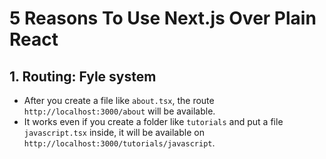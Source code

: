 # 5 Reasons To Use Next.js Over Plain React

## 1. Routing: Fyle system

- After you create a file like `about.tsx`, the route `http://localhost:3000/about` will be available.
- It works even if you create a folder like `tutorials` and put a file `javascript.tsx` inside, it will be available on `http://localhost:3000/tutorials/javascript`.
